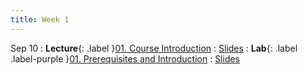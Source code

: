 ```yaml
---
title: Week 1
---
```


Sep 10
: **Lecture**{: .label }[01. Course Introduction](#)
  : [Slides](https://rpai-lab.github.io/EE211/assets/slides/lecture/EE211-24Fall-Lecture1.pdf)
: **Lab**{: .label .label-purple }[01. Prerequisites and Introduction](#) 
  : [Slides](https://rpai-lab.github.io/EE211/assets/slides/lab/EE211-24Fall-Lab1.pdf)


<!-- --- -->
<!-- title: Introduction to Java -->
<!-- --- -->
<!--  -->
<!-- Sep 28 -->
<!-- : [Java & Git](#) -->
<!--   : [1.1](#) -->
<!--  -->
<!-- Sep 29 -->
<!-- : **Section**{: .label .label-purple }[Intro to Java](#) -->
<!--   : [Solution](#) -->
<!--  -->
<!-- Sep 30 -->
<!-- : [Variables & Objects](#) -->
<!--   : [1.2](#), [2.1](#) -->
<!--  -->
<!-- Oct 1 -->
<!-- : **Lab**{: .label .label-purple } [Intro to Java](#) -->
<!--  -->
<!-- Oct 2 -->
<!-- : [Tracing, IntLists, & Recursion](#) -->
<!--   : [2.1](#) -->
<!-- : **HW 1 due**{: .label .label-red } -->


<!-- --- -->
<!-- title: Basic Data Structures -->
<!-- --- -->
<!--  -->
<!-- Oct 5 -->
<!-- : [Linked Lists & Encapsulation](#) -->
<!--   : [3.1](#), [2.2](#), [2.3](#) -->
<!--  -->
<!-- Oct 6 -->
<!-- : **Section**{: .label .label-purple }[Linked Lists](#) -->
<!--   : [Solution](#) -->
<!--  -->
<!-- Oct 7 -->
<!-- : [Resizing Arrays](#) -->
<!--   : [2.4](#), [2.5](#) -->
<!--  -->
<!-- Oct 8 -->
<!-- : **Lab**{: .label .label-purple } [Resizing Arrays](#) -->
<!--  -->
<!-- Oct 9 -->
<!-- : [Runtime Analysis](#) -->
<!--   : [8.1](#), [8.2](#), [8.3](#), [8.4](#) -->
<!-- : **HW 2 due**{: .label .label-red } -->

